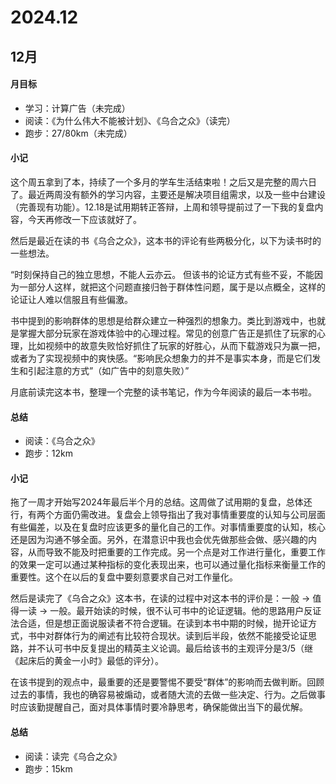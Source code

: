 # 2024.12

## 12月

#### 月目标
- 学习：计算广告（未完成）
- 阅读：《为什么伟大不能被计划》、《乌合之众》（读完）
- 跑步：27/80km（未完成）

#### 小记

这个周五拿到了本，持续了一个多月的学车生活结束啦！之后又是完整的周六日了。最近两周没有额外的学习内容，主要还是解决项目组需求，以及一些中台建设（完善现有功能）。12.18是试用期转正答辩，上周和领导提前过了一下我的复盘内容，今天再修改一下应该就好了。

然后是最近在读的书《乌合之众》，这本书的评论有些两极分化，以下为读书时的一些想法。

“时刻保持自己的独立思想，不能人云亦云。
但该书的论证方式有些不妥，不能因为一部分人这样，就把这个问题直接归咎于群体性问题，属于是以点概全，这样的论证让人难以信服且有些偏激。

书中提到的影响群体的思想是给群众建立一种强烈的想象力。类比到游戏中，也就是掌握大部分玩家在游戏体验中的心理过程。常见的创意广告正是抓住了玩家的心理，比如视频中的故意失败恰好抓住了玩家的好胜心，从而下载游戏只为赢一把，或者为了实现视频中的爽快感。“影响民众想象力的并不是事实本身，而是它们发生和引起注意的方式”（如广告中的刻意失败）”

月底前读完这本书，整理一个完整的读书笔记，作为今年阅读的最后一本书啦。

#### 总结
- 阅读：《乌合之众》
- 跑步：12km

#### 小记

拖了一周才开始写2024年最后半个月的总结。这周做了试用期的复盘，总体还行，有两个方面仍需改进。复盘会上领导指出了我对事情重要度的认知与公司层面有些偏差，以及在复盘时应该更多的量化自己的工作。对事情重要度的认知，核心还是因为沟通不够全面。另外，在潜意识中我也会优先做那些会做、感兴趣的内容，从而导致不能及时把重要的工作完成。另一个点是对工作进行量化，重要工作的效果一定可以通过某种指标的变化表现出来，也可以通过量化指标来衡量工作的重要性。这个在以后的复盘中要刻意要求自己对工作量化。

然后是读完了《乌合之众》这本书，在读的过程中对这本书的评价是：一般 -> 值得一读 -> 一般。最开始读的时候，很不认可书中的论证逻辑。他的思路用户反证法合适，但是想正面说服读者不符合逻辑。在读到本书中期的时候，抛开论证方式，书中对群体行为的阐述有比较符合现状。读到后半段，依然不能接受论证思路，并不认可书中反复提出的精英主义论调。最后给该书的主观评分是3/5（继《起床后的黄金一小时》最低的评分）。

在该书提到的观点中，最重要的还是要警惕不要受“群体”的影响而去做判断。回顾过去的事情，我也的确容易被煽动，或者随大流的去做一些决定、行为。之后做事时应该勤提醒自己，面对具体事情时要冷静思考，确保能做出当下的最优解。

#### 总结
- 阅读：读完《乌合之众》
- 跑步：15km